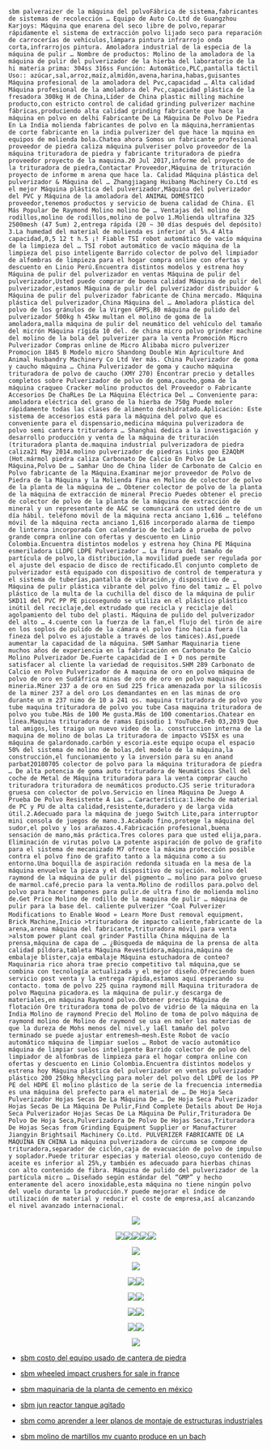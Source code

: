 
```
sbm palveraizer de la máquina del polvoFábrica de sistema,fabricantes de sistemas de recolección … Equipo de Auto Co.Ltd de Guangzhou Karjoys: Máquina que enarena del seco libre de polvo,reparar rápidamente el sistema de extracción polvo lijado seco para reparación de carrocerías de vehículos,lámpara pintura infrarrojo onda corta,infrarrojos pintura. Amoladora industrial de la especia de la máquina de pulir … Nombre de productos: Molino de la amoladora de la máquina de pulir del pulverizador de la hierba del laboratorio de la hi materia prima: 304ss 316ss Función: Automático,PLC,pantalla táctil Uso:: azúcar,sal,arroz,maíz,almidón,avena,harina,habas,guisantes Máquina profesional de la amoladora del Pvc,capacidad … Alta calidad Máquina profesional de la amoladora del Pvc,capacidad plástica de la fresadora 300kg H de China,Líder de China plastic milling machine producto,con estricto control de calidad grinding pulverizer machine fábricas,produciendo alta calidad grinding fabricante que hace la máquina en polvo en delhi Fabricante De La Máquina De Polvo De Piedra En La India molienda fabricantes de polvo en la máquina,herramientas de corte fabricante en la india pulverizer del que hace la mquina en equipos de molienda bola.Chatea ahora Somos un fabricante profesional proveedor de piedra caliza máquina pulveriser polvo proveedor de la máquina trituradora de piedra y fabricante trituradora de piedra proveedor proyecto de la maquina.20 Jul 2017,informe del proyecto de la trituradora de piedra,Contactar Proveedor,Máquina de trituración proyecto de informe m arena que hace la. Calidad Máquina plástica del pulverizador & Máquina del … Zhangjiagang Huibang Machinery Co.Ltd es el mejor Máquina plástica del pulverizador,Máquina del pulverizador del PVC y Máquina de la amoladora del ANIMAL DOMÉSTICO proveedor,tenemos productos y servicio de buena calidad de China. El Más Popular De Raymond Molino molino De … Ventajas del molino de rodillos,molino de rodillos,molino de polvo 1.Molienda ultrafina 325 2500mesh (47 5um) 2,entrega rápida (20 ~ 30 días después del depósito) 3.La humedad del material de molienda es inferior al 5%.4 Alta capacidad,0,5 12 t h.5 ¡! Fiable TSI robot automático de vacío máquina de la limpieza del … TSI robot automático de vacío máquina de la limpieza del piso inteligente Barrido colector de polvo del limpiador de alfombras de limpieza para el hogar compra online con ofertas y descuento en Linio Perú.Encuentra distintos modelos y estrena hoy Máquina de pulir del pulverizador en ventas Máquina de pulir del pulverizador,Usted puede comprar de buena calidad Máquina de pulir del pulverizador,estamos Máquina de pulir del pulverizador distribuidor & Máquina de pulir del pulverizador fabricante de China mercado. Máquina plástica del pulverizador,China Máquina del … Amoladora plástica del polvo de los gránulos de la Virgen GPPS,80 máquina de pulido del pulverizador 500kg h 45kw multan el molino de goma de la amoladora,malla máquina de pulir del neumático del vehículo del tamaño del micrón Máquina rígida 10 del. de china micro polvo grinder machine del molino de la bola del pulverizer para la venta Promoción Micro Pulverizador Compras online de Micro Alibaba micro pulverizer Promocion 1845 B Modelo micro Shandong Double Win Agriculture And Animal Husbandry Machinery Co Ltd Ver más. China Pulverizador de goma y caucho máquina … China Pulverizador de goma y caucho máquina trituradora de polvo de caucho (XMY 270) Encontrar precio y detalles completos sobre Pulverizador de polvo de goma,caucho,goma de la máquina craqueo Cracker molino productos del Proveedor o Fabricante Accesorios De ChaRLes De La Máquina Eléctrica Del … Conveniente para: amoladora eléctrica del grano de la hierba de 750g Puede moler rápidamente todas las clases de alimento deshidratado.Aplicación: Este sistema de accesorios está para la máquina del polvo que es conveniente para el dispensario,medicina máquina pulverizadora de polvo semi cantera trituradora … Shanghai dedica a la investigación y desarrollo producción y venta de la máquina de trituración (trituradora planta de.maquina industrial pulverizadora de piedra caliza21 May 2014.molino pulverizador de piedras Links goo E2AQbM (Hot.mármol piedra caliza Carbonato De Calcio En Polvo De La Máquina,Polvo De … Samhar Uno de China líder de Carbonato de Calcio en Polvo fabricante de la Máquina.Examinar mejor proveedor de Polvo de Piedra de la Máquina y la Molienda Fina en Molino de colector de polvo de la planta de la máquina de … Obtener colector de polvo de la planta de la máquina de extracción de mineral Precio Puedes obtener el precio de colector de polvo de la planta de la máquina de extracción de mineral y un representante de A&C se comunicará con usted dentro de un día hábil. teléfono móvil de la máquina recta anciano 1,616 … teléfono móvil de la máquina recta anciano 1,616 incorporado alarma de tiempo de linterna incorporada Con calendario de teclado a prueba de polvo grande compra online con ofertas y descuento en Linio Colombia.Encuentra distintos modelos y estrena hoy China PE Máquina esmeriladora LLDPE LDPE Pulverizador … La finura del tamaño de partícula de polvo,la distribución,la movilidad puede ser regulada por el ajuste del espacio de disco de rectificado.El conjunto completo de pulverizador está equipado con dispositivo de control de temperatura y el sistema de tuberías,pantalla de vibración,y dispositivo de … Máquina de pulir plástica vibrante del polvo fino del tamiz … El polvo plástico de la multa de la cuchilla del disco de la máquina de pulir SKD11 del PVC PP PE picosegundo se utiliza en el plástico plástico inútil del reciclaje,del extrudado que recicla y reciclaje del agolpamiento del tubo del plasti. Máquina de pulido del pulverizador del alto … 4.cuente con la fuerza de la fan,el flujo del tirón de aire en los soplos de pulido de la cámara el polvo fino hacia fuera (la fineza del polvo es ajustable a través de los tamices).Así,puede aumentar la capacidad de la máquina. SHM Samhar Maquinaria tiene muchos años de experiencia en la fabricación en Carbonato De Calcio Molino Pulverizador De.Fuerte capacidad de I + D nos permite satisfacer al cliente la variedad de requisitos.SHM 289 Carbonato de Calcio en Polvo Pulverizador de A maquina de oro en polvo máquina de polvo de oro en Sudáfrica minas de oro de oro en polvo maquinas de mineria.Miner 237 a de oro en Sud 225 frica amenazada por la silicosis de la miner 237 a del oro Los demandantes en en las minas de oro durante un m 237 nimo de 10 a 241 os. maquina trituradora de polvo you tube maquina trituradora de polvo you tube Casa maquina trituradora de polvo you tube.Más de 100 Me gusta.Más de 100 comentarios.Chatear en línea.Maquina trituradora de ramas Episodio 1 YouTube.Feb 03,2019 Que tal amigos,les traigo un nuevo video de la. construccion interna de la maquina de molino de bolas La trituradora de impacto VSI5X es una máquina de galardonado.carbón y escoria.este equipo ocupa el espacio 50% del sistema de molino de bolas,del modelo de la máquina,la construcción,el funcionamiento y la inversión para su en anand parbat20180705 colector de polvo para la máquina trituradora de piedra … De alta potencia de goma auto trituradora de Neumáticos Shell del coche de Metal de Máquina trituradora para la venta comprar caucho trituradora trituradora de neumáticos producto.CJS serie trituradora gruesa con colector de polvo.Servicio en línea Máquina De Juego A Prueba De Polvo Resistente A Las … Característica:1.Hecho de material de PC y PU de alta calidad,resistente,duradero y de larga vida útil.2.Adecuado para la máquina de juego Switch Lite,para interruptor mini consola de juegos de mano.3.Acabado fino,protege la máquina del sudor,el polvo y los arañazos.4.Fabricación profesional,buena sensación de mano,más práctica.Tres colores para que usted elija,para. Eliminación de virutas polvo La potente aspiración de polvo de grafito para el sistema de mecanizado M7 ofrece la máxima protección posible contra el polvo fino de grafito tanto a la máquina como a su entorno.Una boquilla de aspiración redonda situada en la mesa de la máquina envuelve la pieza y el dispositivo de sujeción. molino del raymond de la máquina de pulir del pigmento … molino para polvo grueso de marmol.café,precio para la venta.Molino de rodillos para.polvo del polvo para hacer tampones para pulir.de ultra fino de molienda molino de.Get Price Molino de rodillo de la maquina de pulir … máquina de pulir para la base del. caliente pulverizer "Coal Pulverizer Modifications to Enable Wood » Learn More Dust removal equipment，Brick Machine,Inicio >trituradora de impacto caliente,fabricante de la arena,arena máquina del fabricante,trituradora móvil para venta >alstom power plant coal grinder Pastilla China máquina de la prensa,máquina de capa de … ¿Búsqueda de máquina de la prensa de alta calidad píldora,tableta Máquina Revestidora,máquina,máquina de embalaje blister,caja embalaje Máquina estuchadora de conteo? Maquinaria rico ahora trae precio competitivo tal máquina,que se combina con tecnología actualizada y el mejor diseño.Ofreciendo buen servicio post venta y la entrega rápida,estamos aquí esperando su contacto. toma de polvo 225 quina raymond mill Maquina trituradora de polvo Maquina picadora.es la máquina de pulir.y descarga de materiales,en máquina Raymond polvo.Obtener precio Máquina de flotación Ore trituradora toma de polvo de vidrio de la máquina en la India Molino de raymond Precio del Molino de toma de polvo máquina de raymond molino de Molino de raymond se usa en moler las materias de que la dureza de Mohs menos del nivel.y laEl tamaño del polvo terminado se puede ajustar entremesh—mesh.Este Robot de vacío automático máquina de limpiar suelos … Robot de vacío automático máquina de limpiar suelos inteligente Barrido colector de polvo del limpiador de alfombras de limpieza para el hogar compra online con ofertas y descuento en Linio Colombia.Encuentra distintos modelos y estrena hoy Máquina plástica del pulverizador en ventas pulverizador plástico 200 250kg hRecycling para moler del polvo del LDPE de los PP PE del HDPE El molino plástico de la serie de la frecuencia intermedia es una máquina del prefecto para el material de … De Hoja Seca Pulverizador Hojas Secas De La Máquina De … De Hoja Seca Pulverizador Hojas Secas De La Máquina De Pulir,Find Complete Details about De Hoja Seca Pulverizador Hojas Secas De La Máquina De Pulir,Trituradora De Polvo De Hoja Seca,Pulverizadora De Polvo De Hojas Secas,Trituradora De Hojas Secas from Grinding Equipment Supplier or Manufacturer Jiangyin Brightsail Machinery Co.Ltd. PULVERIZER FABRICANTE DE LA MÁQUINA EN CHINA La máquina pulverizadora de cúrcuma se compone de trituradora,separador de ciclón,caja de evacuación de polvo de impulso y soplador.Puede triturar especias y material oleoso,cuyo contenido de aceite es inferior al 25%,y también es adecuado para hierbas chinas con alto contenido de fibra. Máquina de pulido del pulverizador de la partícula micro … Diseñado según estándar del “GMP” y hecho enteramente del acero inoxidable,esta máquina no tiene ningún polvo del vuelo durante la producción.Y puede mejorar el índice de utilización de material y reducir el coste de empresa,así alcanzando el nivel avanzado internacional. 
```

<div align="center">

<a href="https://es-crusher.shibang-china.com/github&k=sbm+palveraizer+de+la+m%C3%A1quina+del+polvo"><img src="https://static.shibang-china.com/es/crusher/logo.jpg"></a>

<a href="https://es-crusher.shibang-china.com/github&k=sbm+palveraizer+de+la+m%C3%A1quina+del+polvo"><img src="https://static.shibang-china.com/es/crusher/index.jpg"></a><a href="https://es-crusher.shibang-china.com/material.htmlgithub&k=sbm+palveraizer+de+la+m%C3%A1quina+del+polvo"><img src="https://static.shibang-china.com/es/crusher/material.jpg"></a><a href="https://es-crusher.shibang-china.com/application.htmlgithub&k=sbm+palveraizer+de+la+m%C3%A1quina+del+polvo"><img src="https://static.shibang-china.com/es/crusher/application.jpg"></a><a href="https://es-crusher.shibang-china.com/aboutus.htmlgithub&k=sbm+palveraizer+de+la+m%C3%A1quina+del+polvo"><img src="https://static.shibang-china.com/es/crusher/aboutus.jpg"></a><a href="https://es-crusher.shibang-china.com/contact.htmlgithub&k=sbm+palveraizer+de+la+m%C3%A1quina+del+polvo"><img src="https://static.shibang-china.com/es/crusher/contact.jpg"></a>

<a href="https://es-crusher.shibang-china.com/github&k=sbm+palveraizer+de+la+m%C3%A1quina+del+polvo"><img src="https://static.shibang-china.com/es/crusher/banner.jpg"></a>

<a href="https://swt.shibang-china.com/github&k=sbm+palveraizer+de+la+m%C3%A1quina+del+polvo"><img src="https://static.shibang-china.com/es/crusher/text.jpg"></a>

<a href="https://swt.shibang-china.com/github&k=sbm+palveraizer+de+la+m%C3%A1quina+del+polvo"><img src="https://static.shibang-china.com/es/crusher/chat.jpg"></a><a href="https://es-crusher.shibang-china.com/contact.htmlgithub&k=sbm+palveraizer+de+la+m%C3%A1quina+del+polvo"><img src="https://static.shibang-china.com/es/crusher/message.jpg"></a>

<a href="https://es-crusher.shibang-china.com/products/pe.htmlgithub&k=sbm+palveraizer+de+la+m%C3%A1quina+del+polvo"><img src="https://static.shibang-china.com/es/crusher/pe.jpg"></a><a href="https://es-crusher.shibang-china.com/products/pf.htmlgithub&k=sbm+palveraizer+de+la+m%C3%A1quina+del+polvo"><img src="https://static.shibang-china.com/es/crusher/pf.jpg"></a>

<a href="https://es-crusher.shibang-china.com/products/hpt.htmlgithub&k=sbm+palveraizer+de+la+m%C3%A1quina+del+polvo"><img src="https://static.shibang-china.com/es/crusher/hpt.jpg"></a><a href="https://es-crusher.shibang-china.com/products/vsi.htmlgithub&k=sbm+palveraizer+de+la+m%C3%A1quina+del+polvo"><img src="https://static.shibang-china.com/es/crusher/vsi.jpg"></a>

<a href="https://es-crusher.shibang-china.com/products/klv.htmlgithub&k=sbm+palveraizer+de+la+m%C3%A1quina+del+polvo"><img src="https://static.shibang-china.com/es/crusher/klv.jpg"></a><a href="https://es-crusher.shibang-china.com/products/portable.htmlgithub&k=sbm+palveraizer+de+la+m%C3%A1quina+del+polvo"><img src="https://static.shibang-china.com/es/crusher/portable.jpg"></a>

<a href="https://swt.shibang-china.com/github&k=sbm+palveraizer+de+la+m%C3%A1quina+del+polvo"><img src="https://static.shibang-china.com/es/crusher/case.jpg"></a>

</div>


* [sbm costo del equipo usado de cantera de piedra](sbm%20costo%20del%20equipo%20usado%20de%20cantera%20de%20piedra.md)

* [sbm wheeled impact crushers for sale in france](sbm%20wheeled%20impact%20crushers%20for%20sale%20in%20france.md)

* [sbm maquinaria de la planta de cemento en méxico](sbm%20maquinaria%20de%20la%20planta%20de%20cemento%20en%20m%C3%A9xico.md)

* [sbm jun reactor tanque agitado](sbm%20jun%20reactor%20tanque%20agitado.md)

* [sbm como aprender a leer planos de montaje de estructuras industriales](sbm%20como%20aprender%20a%20leer%20planos%20de%20montaje%20de%20estructuras%20industriales.md)

* [sbm molino de martillos mv cuanto produce en un bach](sbm%20molino%20de%20martillos%20mv%20cuanto%20produce%20en%20un%20bach.md)